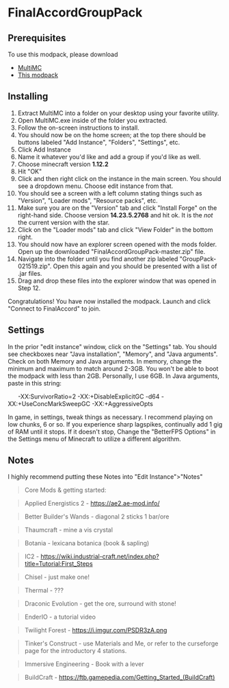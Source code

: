 # FinalAccordGroupPack

## Prerequisites
To use this modpack, please download 
* [MultiMC](https://https://multimc.org/#Download)
* [This modpack](https://codeload.github.com/mech-a/FinalAccordGroupPack/zip/master)

## Installing
1. Extract MultiMC into a folder on your desktop using your favorite utility.
2. Open MultiMC.exe inside of the folder you extracted.
3. Follow the on-screen instructions to install.
4. You should now be on the home screen; at the top there should be buttons labeled "Add Instance", "Folders", "Settings", etc.
5. Click Add Instance
6. Name it whatever you'd like and add a group if you'd like as well. 
7. Choose minecraft version **1.12.2**
8. Hit "OK"
9. Click and then right click on the instance in the main screen. You should see a dropdown menu. Choose edit instance from that.
10. You should see a screen with a left column stating things such as "Version", "Loader mods", "Resource packs", etc.
11. Make sure you are on the "Version" tab and click "Install Forge" on the right-hand side. Choose version **14.23.5.2768** and hit ok. It is the _not_ the current version with the star.
12. Click on the "Loader mods" tab and click "View Folder" in the bottom right.
13. You should now have an explorer screen opened with the mods folder. Open up the downloaded "FinalAccordGroupPack-master.zip" file.
14. Navigate into the folder until you find another zip labeled "GroupPack-021519.zip". Open this again and you should be presented with a list of .jar files.
15. Drag and drop these files into the explorer window that was opened in Step 12.

Congratulations! You have now installed the modpack. Launch and click "Connect to FinalAccord" to join.

## Settings
In the prior "edit instance" window, click on the "Settings" tab. You should see checkboxes near "Java installation", "Memory", and "Java arguments". Check on both Memory and Java arguments.
In memory, change the minimum and maximum to match around 2-3GB. You won't be able to boot the modpack with less than 2GB. Personally, I use 6GB.
In Java arguments, paste in this string:

&nbsp;&nbsp;&nbsp;&nbsp;&nbsp;&nbsp;-XX:SurvivorRatio=2 -XX:+DisableExplicitGC -d64 -XX:+UseConcMarkSweepGC -XX:+AggressiveOpts

In game, in settings, tweak things as necessary. I recommend playing on low chunks, 6 or so.
If you experience sharp lagspikes, continually add 1 gig of RAM until it stops. If it doesn't stop, Change the "BetterFPS Options" in the Settings menu of Minecraft to utilize a different algorithm.

## Notes
I highly recommend putting these Notes into "Edit Instance">"Notes"

>Core Mods & getting started:

>Applied Energistics 2 - https://ae2.ae-mod.info/

>Better Builder's Wands - diagonal 2 sticks 1 bar/ore

>Thaumcraft - mine a vis crystal

>Botania - lexicana botanica (book & sapling)

>IC2 - https://wiki.industrial-craft.net/index.php?title=Tutorial:First_Steps

>Chisel - just make one!

>Thermal - ???

>Draconic Evolution - get the ore, surround with stone!

>EnderIO - a tutorial video

>Twilight Forest - https://i.imgur.com/PSDR3zA.png

>Tinker's Construct - use Materials and Me, or refer to the curseforge page for the introductory 4 stations.

>Immersive Engineering - Book with a lever

>BuildCraft - https://ftb.gamepedia.com/Getting_Started_(BuildCraft)




